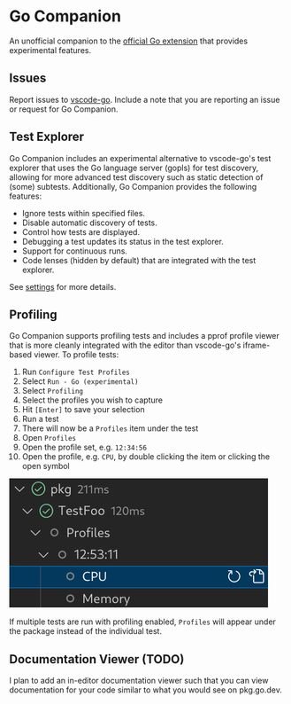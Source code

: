 # Go Companion

An unofficial companion to the [official Go extension][vscode-go-ms] that
provides experimental features.

[vscode-go-ms]: https://marketplace.visualstudio.com/items?itemName=golang.go

## Issues

Report issues to [vscode-go][vscode-go-git]. Include a note that you are
reporting an issue or request for Go Companion.

[vscode-go-git]: https://github.com/golang/vscode-go/issues/new/choose

## Test Explorer

Go Companion includes an experimental alternative to vscode-go's test explorer
that uses the Go language server (gopls) for test discovery, allowing for more
advanced test discovery such as static detection of (some) subtests.
Additionally, Go Companion provides the following features:

-   Ignore tests within specified files.
-   Disable automatic discovery of tests.
-   Control how tests are displayed.
-   Debugging a test updates its status in the test explorer.
-   Support for continuous runs.
-   Code lenses (hidden by default) that are integrated with the test explorer.

See [settings](./docs/settings.md) for more details.

## Profiling

Go Companion supports profiling tests and includes a pprof profile viewer that
is more cleanly integrated with the editor than vscode-go's iframe-based viewer.
To profile tests:

1. Run `Configure Test Profiles`
2. Select `Run - Go (experimental)`
3. Select `Profiling`
4. Select the profiles you wish to capture
5. Hit `[Enter]` to save your selection
6. Run a test
7. There will now be a `Profiles` item under the test
8. Open `Profiles`
9. Open the profile set, e.g. `12:34:56`
10. Open the profile, e.g. `CPU`, by double clicking the item or clicking the open symbol

![profiles](./docs/assets/profile-items.png)

If multiple tests are run with profiling enabled, `Profiles` will appear under
the package instead of the individual test.

## Documentation Viewer (**TODO**)

I plan to add an in-editor documentation viewer such that you can view
documentation for your code similar to what you would see on pkg.go.dev.
